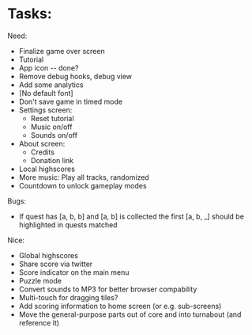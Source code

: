 
# Tasks:

Need:
* Finalize game over screen
* Tutorial
* App icon -- done?
* Remove debug hooks, debug view
* Add some analytics
* [No default font]
* Don't save game in timed mode
* Settings screen:
    * Reset tutorial
    * Music on/off
    * Sounds on/off
* About screen:
    * Credits
    * Donation link
* Local highscores
* More music: Play all tracks, randomized
* Countdown to unlock gameplay modes

Bugs:
* If quest has [a, b, b] and [a, b] is collected the first [a, b, _] should be highlighted in quests matched

Nice:
* Global highscores
* Share score via twitter
* Score indicator on the main menu
* Puzzle mode
* Convert sounds to MP3 for better browser compability
* Multi-touch for dragging tiles?
* Add scoring information to home screen (or e.g. sub-screens)
* Move the general-purpose parts out of core and into turnabout (and reference it)
